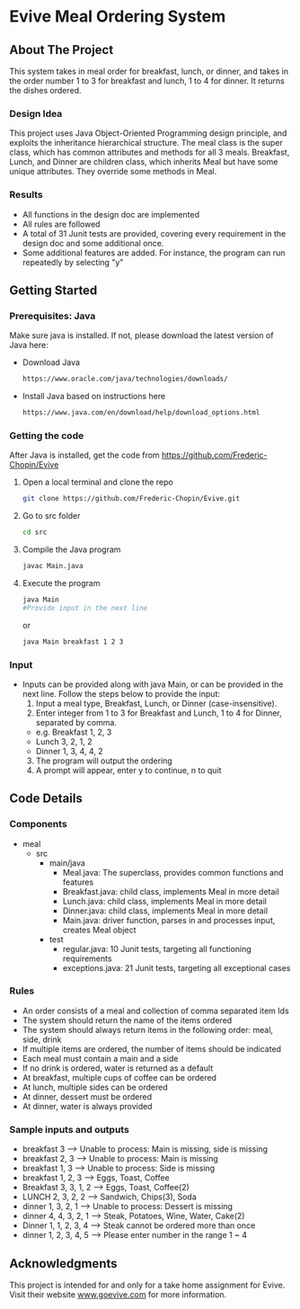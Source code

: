 # Evive Meal Ordering System

## About The Project
This system takes in meal order for breakfast, lunch, or dinner, 
and takes in the order number 1 to 3 for breakfast and lunch, 1 to 4 for dinner.
It returns the dishes ordered. 

### Design Idea
This project uses Java Object-Oriented Programming design principle, and exploits the inheritance hierarchical structure. 
The meal class is the super class, which has common attributes and methods for all 3 meals.
Breakfast, Lunch, and Dinner are children class, which inherits Meal but have some unique attributes. 
They override some methods in Meal. 

### Results
- All functions in the design doc are implemented
- All rules are followed
- A total of 31 Junit tests are provided, covering every requirement in the design doc and some additional once.
- Some additional features are added. For instance, the program can run repeatedly by selecting "y"


## Getting Started



### Prerequisites: Java

Make sure java is installed. If not, please download the latest version of Java here:
- Download Java
  ```sh
  https://www.oracle.com/java/technologies/downloads/
  ```
- Install Java based on instructions here
  ```sh
  https://www.java.com/en/download/help/download_options.html
  ```

### Getting the code

After Java is installed, get the code from https://github.com/Frederic-Chopin/Evive

1. Open a local terminal and clone the repo
   ```sh
   git clone https://github.com/Frederic-Chopin/Evive.git
   ```
2. Go to src folder
   ```sh
   cd src
   ```
3. Compile the Java program
   ```sh
   javac Main.java
   ```
4. Execute the program
    ```sh
   java Main 
   #Provide input in the next line
   ```
   or 
   ```sh
   java Main breakfast 1 2 3
   ```
### Input
- Inputs can be provided along with java Main, or can be provided in the next line. 
  Follow the steps below to provide the input:
  1. Input a meal type, Breakfast, Lunch, or Dinner (case-insensitive). 
  2. Enter integer from 1 to 3 for Breakfast and Lunch, 1 to 4 for Dinner, 
  separated by comma.
    - e.g. Breakfast 1, 2, 3 
    - Lunch 3, 2, 1, 2
    - Dinner 1, 3, 4, 4, 2
  3. The program will output the ordering
  4. A prompt will appear, enter y to continue, n to quit





## Code Details

### Components
- meal 
  - src
    - main/java
      - Meal.java: The superclass, provides common functions and features
      - Breakfast.java: child class, implements Meal in more detail
      - Lunch.java: child class, implements Meal in more detail
      - Dinner.java: child class, implements Meal in more detail
      - Main.java: driver function, parses in and processes input, creates Meal object
    - test
      - regular.java: 10 Junit tests, targeting all functioning requirements
      - exceptions.java: 21 Junit tests, targeting all exceptional cases

### Rules
- An order consists of a meal and collection of comma separated item Ids
- The system should return the name of the items ordered
- The system should always return items in the following order: meal, side, drink
- If multiple items are ordered, the number of items should be indicated
- Each meal must contain a main and a side
- If no drink is ordered, water is returned as a default
- At breakfast, multiple cups of coffee can be ordered
- At lunch, multiple sides can be ordered
- At dinner, dessert must be ordered
- At dinner, water is always provided


### Sample inputs and outputs
- breakfast 3 --> Unable to process: Main is missing, side is missing
- breakfast 2, 3 --> Unable to process: Main is missing
- breakfast 1, 3 --> Unable to process: Side is missing
- breakfast 1, 2, 3 --> Eggs, Toast, Coffee
- Breakfast 3, 3, 1, 2 --> Eggs, Toast, Coffee(2)
- LUNCH 2, 3, 2, 2 --> Sandwich, Chips(3), Soda
- dinner 1, 3, 2, 1 -->  Unable to process: Dessert is missing
- dinner 4, 4, 3, 2, 1 --> Steak, Potatoes, Wine, Water, Cake(2)
- Dinner 1, 1, 2, 3, 4 --> Steak cannot be ordered more than once
- dinner 1, 2, 3, 4, 5 --> Please enter number in the range 1 ~ 4


## Acknowledgments
This project is intended for and only for a take home assignment for Evive.
Visit their website www.goevive.com for more information. 

